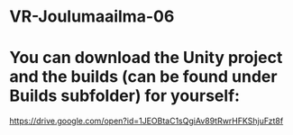 # VR-Joulumaailma-06

# You can download the Unity project and the builds (can be found under Builds subfolder) for yourself:
  https://drive.google.com/open?id=1JEOBtaC1sQgiAv89tRwrHFKShjuFzt8f
